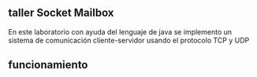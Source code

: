 ## taller Socket Mailbox
En este laboratorio con ayuda del lenguaje de java se implemento un sistema de comunicación cliente-servidor usando el protocolo TCP y UDP 

## funcionamiento 

